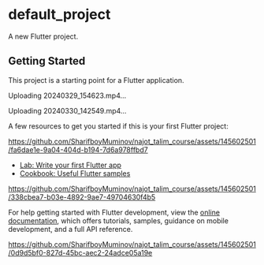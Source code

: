 # default_project

A new Flutter project.

## Getting Started

This project is a starting point for a Flutter application.


Uploading 20240329_154623.mp4…


Uploading 20240330_142549.mp4…



A few resources to get you started if this is your first Flutter project:


https://github.com/SharifboyMuminov/najot_talim_course/assets/145602501/fa6dae1e-9a04-404d-b194-7d6a978ffbd7


- [Lab: Write your first Flutter app](https://docs.flutter.dev/get-started/codelab)
- [Cookbook: Useful Flutter samples](https://docs.flutter.dev/cookbook)


https://github.com/SharifboyMuminov/najot_talim_course/assets/145602501/338cbea7-b03e-4892-9ae7-49704630f4b5


For help getting started with Flutter development, view the
[online documentation](https://docs.flutter.dev/), which offers tutorials,
samples, guidance on mobile development, and a full API reference.


https://github.com/SharifboyMuminov/najot_talim_course/assets/145602501/0d9d5bf0-827d-45bc-aec2-24adce05a19e

